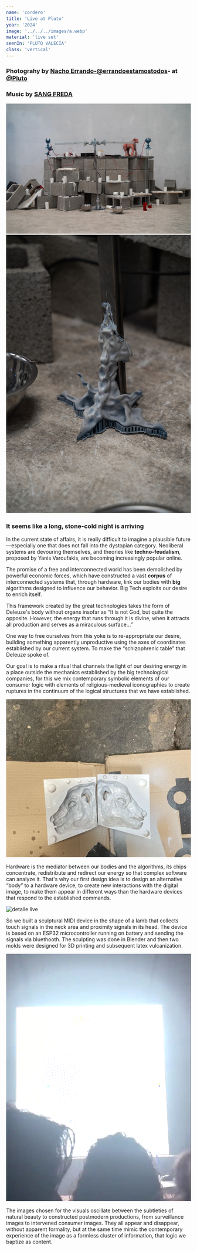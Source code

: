 ```yaml
---
name: 'cordero' 
title: 'Live at Pluto'
year: '2024'
image: '../../../images/a.webp'
material: 'live set'
seenIn: 'PLUTO VALECIA'
class: 'vertical' 
---
```


<h3>Photograhy by  <a href="https://www.instagram.com/errandoestamostodos/">Nacho Errando-@errandoestamostodos</a>- at <a href="https://www.instagram.com/pluto______________/">@Pluto</a></h3>
<h3>Music by  <a href="https://www.instagram.com/sangfredaa/"> SANG FREDA</a></h3>

![escenografía completa](../../../../public/images/scene.webp)
![detalle](../../../../public/images/pie.webp)


<h3>It seems like a long, stone-cold night is arriving</h3>

In the current state of affairs, it is really difficult to imagine a plausible future—especially one that does not fall into the dystopian category. Neoliberal systems are devouring themselves, and theories like **techno-feudalism**, proposed by Yanis Varoufakis, are becoming increasingly popular online.

The promise of a free and interconnected world has been demolished by powerful economic forces, which have constructed a vast **corpus** of interconnected systems that, through hardware, link our bodies with **big** algorithms designed to influence our behavior. Big Tech exploits our desire to enrich itself.

This framework created by the great technologies takes the form of Deleuze's body without organs insofar as “It is not God, but quite the opposite. However, the energy that runs through it is divine, when it attracts all production and serves as a miraculous surface...”

One way to free ourselves from this yoke is to re-appropriate our desire, building something apparently unproductive using the axes of coordinates established by our current system. To make the “schizophrenic table” that Deleuze spoke of. 
 
Our goal is to make a ritual that channels the light of our desiring energy in a place outside the mechanics established by the big technological companies, for this we mix contemporary symbolic elements of our consumer logic with elements of religious-medieval iconographies to create ruptures in the continuum of the logical structures that we have established.

![molde proceso](../../../../public/images/molde.webp)

 Hardware is the mediator between our bodies and the algorithms, its chips concentrate, redistribute and redirect our energy so that complex software can analyze it. That's why our first design idea is to design an alternative “body” to a hardware device, to create new interactions with the digital image, to make them appear in different ways than the hardware devices that respond to the established commands. 

![detalle live](../../../../public/images/sec.webp)

So we built a sculptural MIDI device in the shape of a lamb that collects touch signals in the neck area and proximity signals in its head. The device is based on an ESP32 microcontroller running on battery and sending the signals via bluethooth. The sculpting was done in Blender and then two molds were designed for 3D printing and subsequent latex vulcanization. 

![live](../../../../public/images/videocordero.webp)

The images chosen for the visuals oscillate between the subtleties of natural beauty to constructed postmodern productions, from surveillance images to intervened consumer images. They all appear and disappear, without apparent formality, but at the same time mimic the contemporary experience of the image as a formless cluster of information, that logic we baptize as content. 
